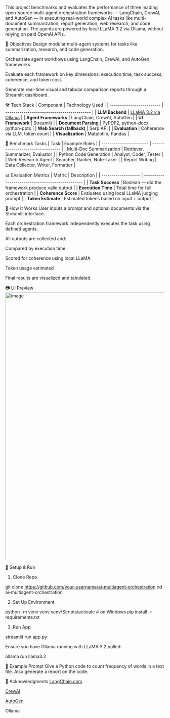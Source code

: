 This project benchmarks and evaluates the performance of three leading open-source multi-agent orchestration frameworks — LangChain, CrewAI, and AutoGen — in executing real-world complex AI tasks like multi-document summarization, report generation, web research, and code generation. The agents are powered by local LLaMA 3.2 via Ollama, without relying on paid OpenAI APIs.

🎯 Objectives
Design modular multi-agent systems for tasks like summarization, research, and code generation.

Orchestrate agent workflows using LangChain, CrewAI, and AutoGen frameworks.

Evaluate each framework on key dimensions: execution time, task success, coherence, and token cost.

Generate real-time visual and tabular comparison reports through a Streamlit dashboard.

🛠️ Tech Stack
| Component                 | Technology Used                            |
| ------------------------- | ------------------------------------------ |
| **LLM Backend**           | [LLaMA 3.2 via Ollama](https://ollama.com) |
| **Agent Frameworks**      | LangChain, CrewAI, AutoGen                 |
| **UI Framework**          | Streamlit                                  |
| **Document Parsing**      | PyPDF2, python-docx, python-pptx           |
| **Web Search (fallback)** | Serp API                        |
| **Evaluation**            | Coherence via LLM, token count             |
| **Visualization**         | Matplotlib, Pandas                         |

🧪 Benchmark Tasks
| Task                    | Example Roles                     |
| ----------------------- | --------------------------------- |
| Multi-Doc Summarization | Retriever, Summarizer, Evaluator  |
| Python Code Generation  | Analyst, Coder, Tester            |
| Web Research Agent      | Searcher, Ranker, Note-Taker      |
| Report Writing          | Data Collector, Writer, Formatter |

📊 Evaluation Metrics
| Metric              | Description                                      |
| ------------------- | ------------------------------------------------ |
| **Task Success**    | Boolean — did the framework produce valid output |
| **Execution Time**  | Total time for full orchestration                |
| **Coherence Score** | Evaluated using local LLaMA judging prompt       |
| **Token Estimate**  | Estimated tokens based on input + output         |

🚀 How It Works
User inputs a prompt and optional documents via the Streamlit interface.

Each orchestration framework independently executes the task using defined agents.

All outputs are collected and:

Compared by execution time

Scored for coherence using local LLaMA

Token usage estimated

Final results are visualized and tabulated.

📷 UI Preview
<img width="928" height="847" alt="image" src="https://github.com/user-attachments/assets/9fcdfc45-9b95-4552-aef3-b51330651564" />

🧩 Setup & Run
1. Clone Repo
   
git clone https://github.com/your-username/ai-multiagent-orchestration
cd ai-multiagent-orchestration

2. Set Up Environment

python -m venv venv
venv\Scripts\activate  # on Windows
pip install -r requirements.txt

3. Run App

streamlit run app.py

Ensure you have Ollama running with LLaMA 3.2 pulled:

ollama run llama3.2

🧠 Example Prompt
Give a Python code to count frequency of words in a text file. Also generate a report on the code.

📝 Acknowledgments
[LangChain.com](https://www.langchain.com/)

[CrewAI](https://docs.crewai.com/en/introduction)

[AutoGen](https://microsoft.github.io/autogen/stable/)

Ollama









